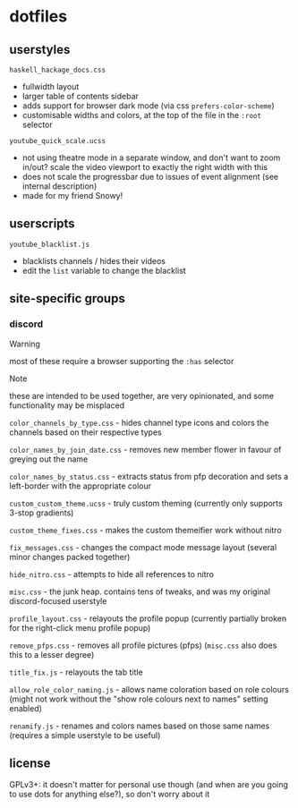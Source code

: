 # dotfiles

## userstyles

`haskell_hackage_docs.css`
- fullwidth layout
- larger table of contents sidebar
- adds support for browser dark mode (via css `prefers-color-scheme`)
- customisable widths and colors, at the top of the file in the `:root` selector

`youtube_quick_scale.ucss`
- not using theatre mode in a separate window, and don't want to zoom in/out?
  scale the video viewport to exactly the right width with this
- does not scale the progressbar due to issues of event alignment (see internal description)
- made for my friend Snowy!

## userscripts

`youtube_blacklist.js`
- blacklists channels / hides their videos
- edit the `list` variable to change the blacklist

## site-specific groups

### discord

> [!Warning]
> most of these require a browser supporting the `:has` selector

> [!Note]
> these are intended to be used together, are very opinionated, and some functionality may be misplaced

`color_channels_by_type.css` - hides channel type icons and colors the channels based on their respective types

`color_names_by_join_date.css` - removes new member flower in favour of greying out the name

`color_names_by_status.css` - extracts status from pfp decoration and sets a left-border with the appropriate colour

`custom_custom_theme.ucss` - truly custom theming (currently only supports 3-stop gradients)

`custom_theme_fixes.css` - makes the custom themeifier work without nitro

`fix_messages.css` - changes the compact mode message layout (several minor changes packed together)

`hide_nitro.css` - attempts to hide all references to nitro

`misc.css` - the junk heap. contains tens of tweaks, and was my original discord-focused userstyle

`profile_layout.css` - relayouts the profile popup (currently partially broken for the right-click menu profile popup)

`remove_pfps.css` - removes all profile pictures (pfps) (`misc.css` also does this to a lesser degree)

`title_fix.js` - relayouts the tab title

`allow_role_color_naming.js` - allows name coloration based on role colours (might not work without the "show role colours next to names" setting enabled)

`renamify.js` - renames and colors names based on those same names (requires a simple userstyle to be useful)

## license

GPLv3+: it doesn't matter for personal use though (and when are you going to use dots for anything else?), so don't worry about it
